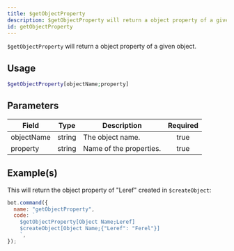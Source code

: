 ```yaml
---
title: $getObjectProperty
description: $getObjectProperty will return a object property of a given object.
id: getObjectProperty
---
```


`$getObjectProperty` will return a object property of a given object.

## Usage

```php
$getObjectProperty[objectName;property]
```

## Parameters

| Field      | Type   | Description             | Required |
| ---------- | ------ | ----------------------- | :------: |
| objectName | string | The object name.        |   true   |
| property   | string | Name of the properties. |   true   |

## Example(s)

This will return the object property of "Leref" created in `$createObject`:

```javascript
bot.command({
  name: "getObjectProperty",
  code: `
    $getObjectProperty[Object Name;Leref]
    $createObject[Object Name;{"Leref": "Ferel"}]
    `,
});
```
